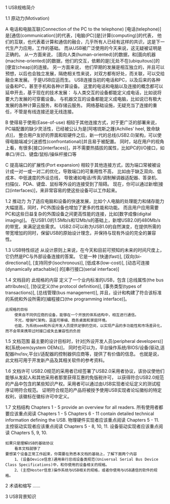 
1 USB规格简介

1.1 原动力(Motivation)

A   电话和电脑互联(Connection of the PC to the telephone)
    [电话(telephone)]是[通信(communication)]的代表，[电脑(PC)]是[计算(computing)]的代表，
        他们的互联，也代表着计算和通信的融合，几乎所有人已经有这样的共识，这是下一代生产力应用，工作的基础。
        而从USB被广泛使用的今天来说，这无疑被证明是正确的。
    从一方面来说，
        [面向人类(human-oriented)]的数据，和[面向机器(machine-oriented)]的数据，他们的交互，依赖的是[无处不在(ubiquitous)]的[便宜(cheap)]的连接。
    另一方面来说，
        他们早期的发展是相互独立的，并且可以预想，以后也会独立发展，隔绝相关性来说，对双方都有好处，而关联，可以交给融合来发展。
    于是USB应运而生。
        USB连接当初的电话和PC，以及后来的各种设备和PC，甚至手机和各种计算设备。
    这里的电话和电脑以及连接的概念都可以延申开去，基于现在的技术发展：
        与人类交互的设备都能定义成电话，比如说将要大力发展的可穿戴设备。
        与机器交互的设备都能定义成电脑，比如说已有极大发展的各种计算云服务，和存储云服务。
        网络基础设施，无疑充当了连接的重任，不管是有线连接还是无线连接。

B   使得易于使用(Ease-of-use)
    相较于其他连接方式，对于更广泛的部署来说，PC端配置的缺少灵活性，已经被公认为是[阿喀琉斯之踵(Achilles’ heel, 致命缺点)]，
    整合用户友好的界面和软硬件之后，新一代的总线(USB2.0)架构，可以使得电脑端减少[迷惑性(confrontational)]并且易于被配置。
    同时，站在用户的视角上看，有很多[接口(interfaces)]，并不需要热插拔的属性，比如PC的I/O接口，如串口/并口、键盘/鼠标/操纵杆接口等

C   提高端口的扩展性(Port expansion)
    相较于其他连接方式，因为端口常被被设计成一对一或一对二的优化，导致端口的可重用性不高，
        比如由于缺乏双向、低成本、中低速度的外设总线，
        导致诸如电话/传真/调制解调器适配器、答录机、扫描仪、PDA、键盘、鼠标等外设的连接受到了阻碍。
    现在，你可以通过新增[接口(interfaces)]，来非常容易的使这些设备可以工作起来。

1.2 推动力
    为了适应电脑和设备的快速发展，比如个人电脑的处理能力和储存能力大幅提高，同时，PC外围设备也增加了更多的性能和功能。
    而且用户应用需要PC和这些日益复杂的外围设备之间更高性能的连接，比如[数字成像(digital imaging)]。
    在USB1.0的1.5Mb/s和12Mb/s的基础上，新增USB2.0的480Mb/s的带宽，来满足这些需求。
    USB2.0可以称为USB1.0的自然演变，在提供所需的带宽增加的同时，保留USB的原始设计理念，并保持与现有外设的完全的兼容性。

1.3 USB特性综述
    从设计原则上来说，在今天和目前可预知的未来的时间尺度上，它仍然是PC与外部设备连接的答案。
    它是一种
        [快速(fast)], 
        [双向(bi-directional)], 
        [支持同步(isochronous)], 
        [低成本(low-cost)], 
        [动态可连接(dynamically attachable)]
    的[串行接口(serial interface)]

1.4 文档目的
    此规格的内容
        定义了一个业内标准的USB，包含
            [总线属性(the bus attributes)],
            [协议定义(the protocol definition)],
            [事务类型(types of transactions)],
            [总线管理(bus management)],
        并且，设计和构建了符合该标准的系统和外设所需的[编程接口(the programming interface)]。

    此规格的目标
        使来自不同供应商的设备，能够在一个开放的体系结构中，相互进行通信。
        不光，增强PC架构，涵盖可移植、商务桌面和家庭环境。
        也能，为系统oem和外设开发人员提供足够的空间，以实现产品的多功能性和市场差异化，而不会带来携带过时接口或失去兼容性的负担

1.5 文档范围
    最主要的设计目标时，针对[外设开发人员(peripheral developers)]和[系统oem(system OEMs)]，
    同时也可以为，平台操作系统/BIOS/设备(驱动,适配器ihv/isv,平台)/适配器的控制器供应商等，提供了有价值的信息。
    也就是说，此文档可用于开发新产品及其相关软件的参考资料。

1.6 文档许可
    USB2.0规范的采用者已经签署了USB2.0采用者协议，该协议使他们能够从发起人和其他采用者那里获得互惠的免版税许可，
    以获得符合USB2.0规范的产品中包含的某些知识产权。采用者可以通过由USB实现者论坛定义的测试程序证明符合规范。
    证明符合规范的产品将被授予使用USB实现者论坛徽标的特定权利，该徽标在徽标许可中定义。

1.7 文档结构
    Chapters 1 - 5  provide an overview for all readers.
		所有使用者都要应该重点阅读 Chapters 1 - 5
    Chapters 6 - 11 contain detailed technical information defining the USB.
        物理硬件实现者应该重点阅读 Chapters 5 - 11.
        主控驱动实现者应该重点阅读 Chapters 5 - 8, 10, 11.
        设备驱动实现者应该重点阅读 Chapters 5, 9, 10.
    
    如果只是理解USB的基础协议
        看本文档就够了
    要想某个设备正常工作起来，你需要在熟悉本文档的基础上，了解下面两个内容
        1、(设备Device信息)通用串行总线设备类规范(Universal Serial Bus Device Class Specifications)中，和你使用的设备相关的规格。
        2、(主控Hoster信息)操作系统与USB相关的规格，或者你使用与USB通信的软件的规格。

2 术语和缩写
    ......

3 USB背景知识

